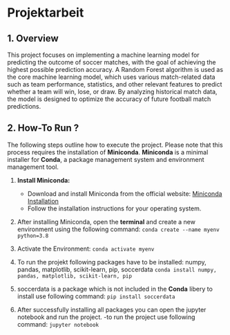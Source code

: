 # Projektarbeit
## 1. Overview
This project focuses on implementing a machine learning model for predicting the outcome of soccer matches, with the goal of achieving the highest possible prediction accuracy. A Random Forest algorithm is used as the core machine learning model, which uses various match-related data such as team performance, statistics, and other relevant features to predict whether a team will win, lose, or draw. By analyzing historical match data, the model is designed to optimize the accuracy of future football match predictions.

## 2. How-To Run ?

The following steps outline how to execute the project. Please note that this process requires the installation of **Miniconda**. **Miniconda** is a minimal installer for **Conda**, a package management system and environment management tool.

1. **Install Miniconda:**
   - Download and install Miniconda from the official website: [Miniconda Installation](https://docs.conda.io/en/latest/miniconda.html)
   - Follow the installation instructions for your operating system.

2. After installing Miniconda, open the **terminal** and create a new environment using the following command:
   ```conda create --name myenv python=3.8```

3. Activate the Environment:
   ```conda activate myenv```
4. To run the projekt following packages have to be installed: numpy, pandas, matplotlib, scikit-learn, pip, soccerdata
    ```conda install numpy, pandas, matplotlib, scikit-learn, pip```
5. soccerdata is a package which is not included in the **Conda** libery to install use following command:
   ```pip install soccerdata```
6. After successfully installing all packages you can open the jupyter notebook and run the project.
   -to run the project use following command:
   ```jupyter notebook```
      


